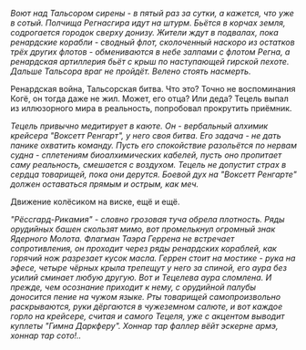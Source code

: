 *Воют над Тальсором сирены - в пятый раз за сутки, а кажется, что уже в сотый. Полчища Регнасгира идут на штурм. Бьётся в корчах земля, содрогается городок сверху донизу. Жители ждут в подвалах, пока ренардские корабли - сводный флот, сколоченный наскоро из остатков трёх других флотов - обмениваются в небе залпами с флотом Регна, а ренардская артиллерия бьёт с крыш по наступающей гирской пехоте. Дальше Тальсора враг не пройдёт. Велено стоять насмерть.*

Ренардская война, Тальсорская битва. Что это? Точно не воспоминания Когё, он тогда даже не жил. Может, его отца? Или деда? Тецель выпал из иллюзорного мира в реальность, попробовал прокрутить приёмник.

*Тецель привычно медитирует в каюте. Он - вербальный алхимик крейсера "Воксетт Ренгарт", у него своя битва. Его задача - не дать панике охватить команду. Пусть его спокойствие разольётся по нервам судна - сплетениям биоалхимических кабелей, пусть оно пропитает саму реальность, смешается с воздухом. Тецель не допустит страх в сердца товарищей, пока они дерутся. Боевой дух на "Воксетт Ренгарте" должен оставаться прямым и острым, как меч.*

Движение колёсиком на виске, ещё и ещё.

*"Рёссгард-Рикамия" - словно грозовая туча обрела плотность. Ряды орудийных башен скользят мимо, вот промелькнул огромный знак Ядерного Молота. Флагман Таэра Геррена не встречает сопротивления, он проходит через ряды ренардских кораблей, как горячий нож разрезает кусок масла. Геррен стоит на мостике - рука на эфесе, четыре чёрных крыла трепещут у него за спиной, его аура без усилий сминает любую другую. Вот и Тецелева аура сломлена. И прежде, чем осознание приходит к нему, с орудийной палубы доносится пение на чужом языке. Рты товарищей самопроизвольно раскрываются, руки дёргаются в чужеземном салюте, и вот каждое горло на крейсере, считая и самого Тецеля, уже с акцентом выводит куплеты "Гимна Даркферу". Хоннар тар фаллер вёйт эскерне армэ, хоннар тар сото!..*
